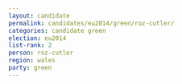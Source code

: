 ```yaml
---
layout: candidate
permalink: candidates/eu2014/green/roz-cutler/
categories: candidate green
election: eu2014
list-rank: 2
person: roz-cutler
region: wales
party: green
---
```

